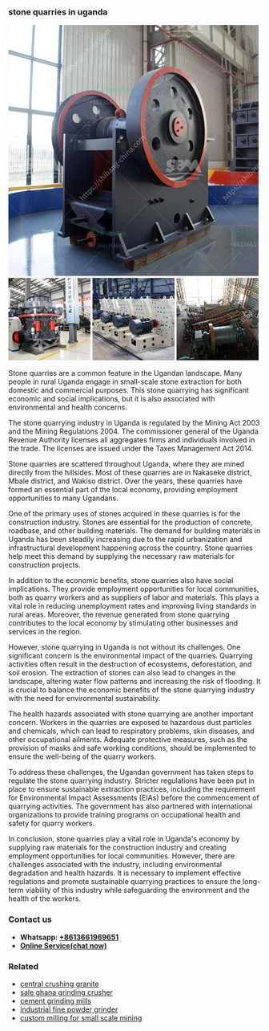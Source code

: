 <h3>stone quarries in uganda</h3><img src='1706773753.jpg' alt=''><p>Stone quarries are a common feature in the Ugandan landscape. Many people in rural Uganda engage in small-scale stone extraction for both domestic and commercial purposes. This stone quarrying has significant economic and social implications, but it is also associated with environmental and health concerns.</p><p>The stone quarrying industry in Uganda is regulated by the Mining Act 2003 and the Mining Regulations 2004. The commissioner general of the Uganda Revenue Authority licenses all aggregates firms and individuals involved in the trade. The licenses are issued under the Taxes Management Act 2014.</p><p>Stone quarries are scattered throughout Uganda, where they are mined directly from the hillsides. Most of these quarries are in Nakaseke district, Mbale district, and Wakiso district. Over the years, these quarries have formed an essential part of the local economy, providing employment opportunities to many Ugandans.</p><p>One of the primary uses of stones acquired in these quarries is for the construction industry. Stones are essential for the production of concrete, roadbase, and other building materials. The demand for building materials in Uganda has been steadily increasing due to the rapid urbanization and infrastructural development happening across the country. Stone quarries help meet this demand by supplying the necessary raw materials for construction projects.</p><p>In addition to the economic benefits, stone quarries also have social implications. They provide employment opportunities for local communities, both as quarry workers and as suppliers of labor and materials. This plays a vital role in reducing unemployment rates and improving living standards in rural areas. Moreover, the revenue generated from stone quarrying contributes to the local economy by stimulating other businesses and services in the region.</p><p>However, stone quarrying in Uganda is not without its challenges. One significant concern is the environmental impact of the quarries. Quarrying activities often result in the destruction of ecosystems, deforestation, and soil erosion. The extraction of stones can also lead to changes in the landscape, altering water flow patterns and increasing the risk of flooding. It is crucial to balance the economic benefits of the stone quarrying industry with the need for environmental sustainability.</p><p>The health hazards associated with stone quarrying are another important concern. Workers in the quarries are exposed to hazardous dust particles and chemicals, which can lead to respiratory problems, skin diseases, and other occupational ailments. Adequate protective measures, such as the provision of masks and safe working conditions, should be implemented to ensure the well-being of the quarry workers.</p><p>To address these challenges, the Ugandan government has taken steps to regulate the stone quarrying industry. Stricter regulations have been put in place to ensure sustainable extraction practices, including the requirement for Environmental Impact Assessments (EIAs) before the commencement of quarrying activities. The government has also partnered with international organizations to provide training programs on occupational health and safety for quarry workers.</p><p>In conclusion, stone quarries play a vital role in Uganda's economy by supplying raw materials for the construction industry and creating employment opportunities for local communities. However, there are challenges associated with the industry, including environmental degradation and health hazards. It is necessary to implement effective regulations and promote sustainable quarrying practices to ensure the long-term viability of this industry while safeguarding the environment and the health of the workers.</p><h3>Contact us</h3><ul><li><strong>Whatsapp:&nbsp;<a href="https://wa.me/8613661969651">+8613661969651</a></strong></li><li><a href="https://swt.shibang-china.com/?git&amp;zhl&amp;stone quarries in uganda"><strong>Online Service(chat now)</strong></a></li></ul><h3>Related</h3><ul><li><a href='central crushing granite.md'>central crushing granite</a></li><li><a href='sale ghana grinding crusher.md'>sale ghana grinding crusher</a></li><li><a href='cement grinding mills.md'>cement grinding mills</a></li><li><a href='industrial fine powder grinder.md'>industrial fine powder grinder</a></li><li><a href='custom milling for small scale mining.md'>custom milling for small scale mining</a></li></ul>